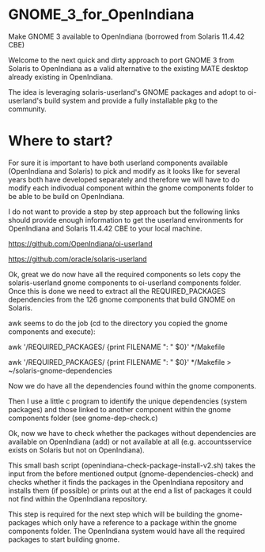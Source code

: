 # GNOME_3_for_OpenIndiana
Make GNOME 3 available to OpenIndiana (borrowed from Solaris 11.4.42 CBE)

Welcome to the next quick and dirty approach to port GNOME 3 from Solaris to OpenIndiana as a valid alternative to the existing MATE desktop already existing in OpenIndiana.

The idea is leveraging solaris-userland's GNOME packages and adopt to oi-userland's build system and provide a fully installable pkg to the community.

# Where to start?

For sure it is important to have both userland components available (OpenIndiana and Solaris) to pick and modify as it looks like for several years both have developed separately and therefore we will have to do modify each indivodual component within the gnome components folder to be able to be build on OpenIndiana.

I do not want to provide a step by step approach but the following links should provide enough information to get the userland environments for OpenIndiana and Solaris 11.4.42 CBE to your local machine.

https://github.com/OpenIndiana/oi-userland

https://github.com/oracle/solaris-userland

Ok, great we do now have all the required components so lets copy the solaris-userland gnome components to oi-userland components folder. Once this is done we need to extract all the REQUIRED_PACKAGES dependencies from the 126 gnome components that build GNOME on Solaris.

awk seems to do the job (cd to the directory you copied the gnome components and execute): 

awk '/REQUIRED_PACKAGES/ {print FILENAME ": " $0}' */Makefile

awk '/REQUIRED_PACKAGES/ {print FILENAME ": " $0}' */Makefile > ~/solaris-gnome-dependencies

Now we do have all the dependencies found within the gnome components.

Then I use a little c program to identify the unique dependencies (system packages) and those linked to another component within the gnome components folder (see gnome-dep-check.c)

Ok, now we have to check whether the packages without dependencies are available on OpenIndiana (add) or not available at all (e.g. accountsservice exists on Solaris but not on OpenIndiana).

This small bash script (openindiana-check-package-install-v2.sh) takes the input from the before mentioned output (gnome-dependencies-check) and checks whether it finds the packages in the OpenIndiana repository and installs them (if possible) or prints out at the end a list of packages it could not find within the OpenIndiana repository.

This step is required for the next step which will be building the gnome-packages which only have a reference to a package within the gnome components folder. The OpenIndiana system would have all the required packages to start building gnome.







